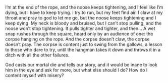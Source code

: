 I’m at the end of the rope, and the noose keeps tightening, and I feel like I’m dying, but I have to keep trying. I try to run, but my feet find air. I claw at my throat and pray to god to let me go, but the noose keeps tightening and I keep dying. My neck is bloody and bruised, but I can’t stop pulling, and the noose won’t stop tightening. It pulls tighter and tighter, and then…
A wet snap rushes through the square, heard only by an audience of one: the corpse hanging on the rope. And the corpse doesn’t claw, the corpse doesn’t pray. The corpse is content just to swing from the gallows, a lesson to those who dare to try, until the hangman takes it down and throws it in a ditch with all the other failures.

God casts our mortal die and tells our story, and it would be inane to look him in the eye and ask for more, but what else should I do? How do I content myself with misery?